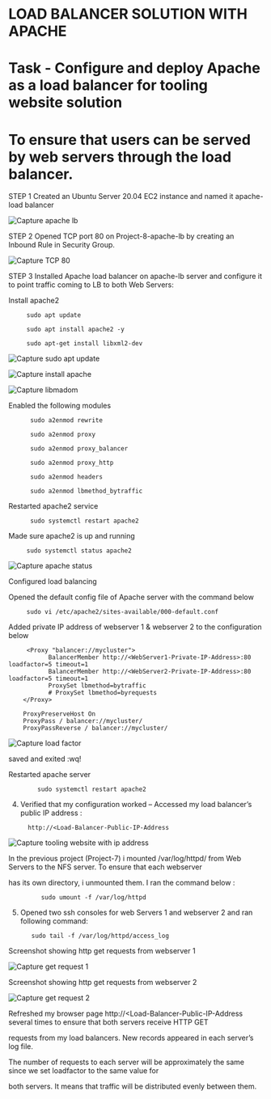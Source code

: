 
# LOAD BALANCER SOLUTION WITH APACHE

# Task - Configure and deploy Apache as a load balancer for tooling website solution

# To ensure that users can be served by web servers through the load balancer.
      
 STEP 1  Created an Ubuntu Server 20.04 EC2 instance and named it apache-load balancer 
 
![Capture apache lb](https://user-images.githubusercontent.com/92916632/150131246-96a95657-7f7a-40c1-bc2d-39dc886d57eb.PNG)
 
 STEP 2  Opened TCP port 80 on Project-8-apache-lb by creating an Inbound Rule in Security Group.
 
![Capture TCP 80](https://user-images.githubusercontent.com/92916632/150133289-7e80ac96-41a8-496b-b445-96e7f6787636.PNG)

 STEP  3 Installed Apache load balancer on apache-lb server and configure it to point traffic coming to LB to both Web Servers:

   Install apache2
   
         sudo apt update
       
         sudo apt install apache2 -y

         sudo apt-get install libxml2-dev
         
 ![Capture sudo apt update](https://user-images.githubusercontent.com/92916632/150133882-da1ae443-2767-41d8-9ba4-f64f0e0b5bf8.PNG)
 
 ![Capture install apache](https://user-images.githubusercontent.com/92916632/150134247-f5abf612-6bc4-4ef6-9303-ff50bbf9a27d.PNG)
 
 ![Capture libmadom](https://user-images.githubusercontent.com/92916632/150136911-75ee5500-18b0-472a-a44f-6b41ac00318e.PNG)
         
   Enabled the following modules
   
          sudo a2enmod rewrite
         
          sudo a2enmod proxy
         
          sudo a2enmod proxy_balancer
        
          sudo a2enmod proxy_http
         
          sudo a2enmod headers
        
          sudo a2enmod lbmethod_bytraffic
          
  Restarted apache2 service
  
          sudo systemctl restart apache2
          
  Made sure apache2 is up and running
  
         sudo systemctl status apache2
         
 ![Capture apache status](https://user-images.githubusercontent.com/92916632/150138048-d1532fb7-5f8d-4cb8-b8bb-963345d17199.PNG)
         
  Configured load balancing
  
  Opened the default config file of Apache server with the command below
  
         sudo vi /etc/apache2/sites-available/000-default.conf
         
  Added private IP address of webserver 1 & webserver 2 to  the configuration below
  
         <Proxy "balancer://mycluster">
               BalancerMember http://<WebServer1-Private-IP-Address>:80 loadfactor=5 timeout=1
               BalancerMember http://<WebServer2-Private-IP-Address>:80 loadfactor=5 timeout=1
               ProxySet lbmethod=bytraffic
               # ProxySet lbmethod=byrequests
        </Proxy>

        ProxyPreserveHost On
        ProxyPass / balancer://mycluster/
        ProxyPassReverse / balancer://mycluster/
        
        
![Capture load factor](https://user-images.githubusercontent.com/92916632/150034170-8a4b849c-c2a8-4a87-bea0-f1f2d5a9b530.PNG)

saved and exited :wq!
 
 Restarted apache server
 
            sudo systemctl restart apache2
            
   4. Verified that my configuration worked – Accessed my load balancer’s public IP address :

            http://<Load-Balancer-Public-IP-Address
            
  ![Capture tooling website with ip address](https://user-images.githubusercontent.com/92916632/150144731-294b6d73-fa95-4f85-961b-6d9fb373e97c.PNG) 
  
   In the previous project (Project-7) i mounted /var/log/httpd/ from  Web Servers to the NFS server. To ensure that each webserver 
   
   has its own directory, i unmounted them. I ran the command below :
  
  
             sudo umount -f /var/log/httpd
             
     
            
  
  5. Opened two ssh consoles for  web Servers 1 and webserver 2 and ran following command:

            sudo tail -f /var/log/httpd/access_log
            
   Screenshot showing http get requests from webserver 1 
            
  ![Capture get request 1](https://user-images.githubusercontent.com/92916632/150034900-3c8befbc-7c6a-4ec2-95aa-924605ff9963.PNG)
  
  Screenshot showing http get requests from webserver 2 
  
  ![Capture get request 2](https://user-images.githubusercontent.com/92916632/150035116-71108312-592e-4b4a-80bf-25d80644d8bc.PNG)
  
  
 Refreshed my browser page http://<Load-Balancer-Public-IP-Address several times to ensure that both servers receive HTTP GET 
    
 requests from my load balancers. New records appeared in each server’s log file. 
 
 
 The number of requests to each server will be approximately the same since we set loadfactor to the same value for 
                                                                   
 both servers. It means that traffic will be distributed  evenly between them.
          
          
          
          
